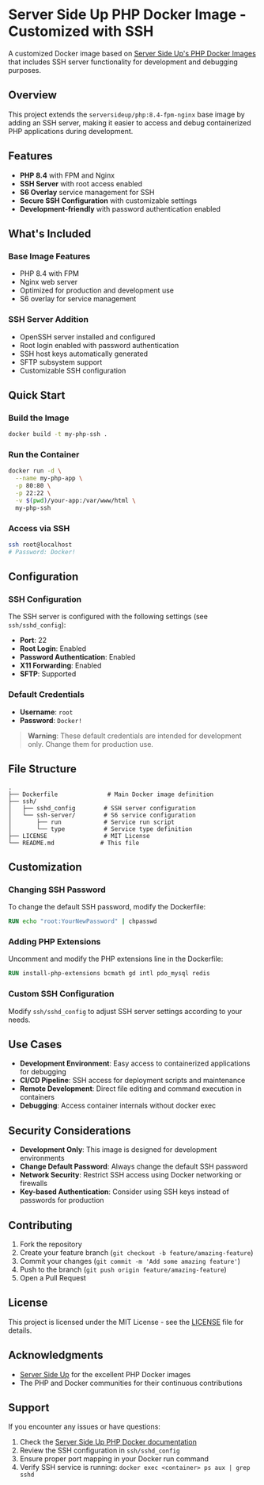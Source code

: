 # Server Side Up PHP Docker Image - Customized with SSH

A customized Docker image based on [Server Side Up's PHP Docker Images](https://serversideup.net/open-source/docker-php/) that includes SSH server functionality for development and debugging purposes.

## Overview

This project extends the `serversideup/php:8.4-fpm-nginx` base image by adding an SSH server, making it easier to access and debug containerized PHP applications during development.

## Features

- **PHP 8.4** with FPM and Nginx
- **SSH Server** with root access enabled
- **S6 Overlay** service management for SSH
- **Secure SSH Configuration** with customizable settings
- **Development-friendly** with password authentication enabled

## What's Included

### Base Image Features
- PHP 8.4 with FPM
- Nginx web server
- Optimized for production and development use
- S6 overlay for service management

### SSH Server Addition
- OpenSSH server installed and configured
- Root login enabled with password authentication
- SSH host keys automatically generated
- SFTP subsystem support
- Customizable SSH configuration

## Quick Start

### Build the Image

```bash
docker build -t my-php-ssh .
```

### Run the Container

```bash
docker run -d \
  --name my-php-app \
  -p 80:80 \
  -p 22:22 \
  -v $(pwd)/your-app:/var/www/html \
  my-php-ssh
```

### Access via SSH

```bash
ssh root@localhost
# Password: Docker!
```

## Configuration

### SSH Configuration

The SSH server is configured with the following settings (see `ssh/sshd_config`):

- **Port**: 22
- **Root Login**: Enabled
- **Password Authentication**: Enabled
- **X11 Forwarding**: Enabled
- **SFTP**: Supported

### Default Credentials

- **Username**: `root`
- **Password**: `Docker!`

> **Warning**: These default credentials are intended for development only. Change them for production use.

## File Structure

```
.
├── Dockerfile              # Main Docker image definition
├── ssh/
│   ├── sshd_config        # SSH server configuration
│   └── ssh-server/        # S6 service configuration
│       ├── run            # Service run script
│       └── type           # Service type definition
├── LICENSE                # MIT License
└── README.md             # This file
```

## Customization

### Changing SSH Password

To change the default SSH password, modify the Dockerfile:

```dockerfile
RUN echo "root:YourNewPassword" | chpasswd
```

### Adding PHP Extensions

Uncomment and modify the PHP extensions line in the Dockerfile:

```dockerfile
RUN install-php-extensions bcmath gd intl pdo_mysql redis
```

### Custom SSH Configuration

Modify `ssh/sshd_config` to adjust SSH server settings according to your needs.

## Use Cases

- **Development Environment**: Easy access to containerized applications for debugging
- **CI/CD Pipeline**: SSH access for deployment scripts and maintenance
- **Remote Development**: Direct file editing and command execution in containers
- **Debugging**: Access container internals without docker exec

## Security Considerations

- **Development Only**: This image is designed for development environments
- **Change Default Password**: Always change the default SSH password
- **Network Security**: Restrict SSH access using Docker networking or firewalls
- **Key-based Authentication**: Consider using SSH keys instead of passwords for production

## Contributing

1. Fork the repository
2. Create your feature branch (`git checkout -b feature/amazing-feature`)
3. Commit your changes (`git commit -m 'Add some amazing feature'`)
4. Push to the branch (`git push origin feature/amazing-feature`)
5. Open a Pull Request

## License

This project is licensed under the MIT License - see the [LICENSE](LICENSE) file for details.

## Acknowledgments

- [Server Side Up](https://serversideup.net/) for the excellent PHP Docker images
- The PHP and Docker communities for their continuous contributions

## Support

If you encounter any issues or have questions:

1. Check the [Server Side Up PHP Docker documentation](https://serversideup.net/open-source/docker-php/)
2. Review the SSH configuration in `ssh/sshd_config`
3. Ensure proper port mapping in your Docker run command
4. Verify SSH service is running: `docker exec <container> ps aux | grep sshd`
